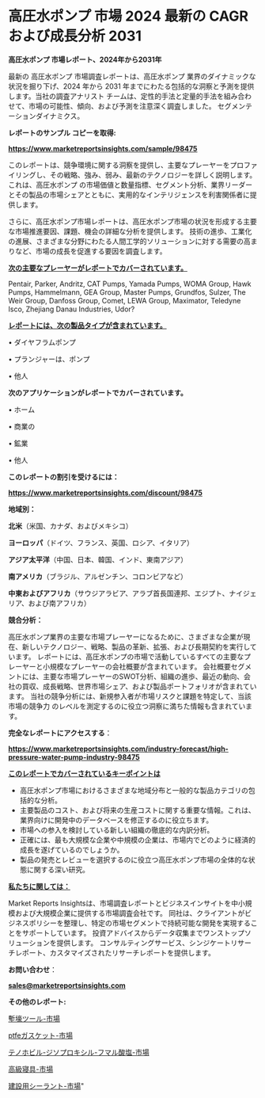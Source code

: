 # 高圧水ポンプ 市場 2024 最新の CAGR および成長分析 2031

<strong>高圧水ポンプ 市場レポート、2024年から2031年</strong>

最新の 高圧水ポンプ 市場調査レポートは、高圧水ポンプ 業界のダイナミックな状況を掘り下げ、2024 年から 2031 年までにわたる包括的な洞察と予測を提供します。当社の調査アナリスト チームは、定性的手法と定量的手法を組み合わせて、市場の可能性、傾向、および予測を注意深く調査しました。 セグメンテーションダイナミクス。



<strong>レポートのサンプル コピーを取得:</strong> <a href=https://www.marketreportsinsights.com/sample/98475>

<strong><u>https://www.marketreportsinsights.com/sample/98475</u></strong></a>

このレポートは、競争環境に関する洞察を提供し、主要なプレーヤーをプロファイリングし、その戦略、強み、弱み、最新のテクノロジーを詳しく説明します。 これは、高圧水ポンプ の市場価値と数量指標、セグメント分析、業界リーダーとその製品の市場シェアとともに、実用的なインテリジェンスを利害関係者に提供します。

さらに、高圧水ポンプ市場レポートは、高圧水ポンプ市場の状況を形成する主要な市場推進要因、課題、機会の詳細な分析を提供します。 技術の進歩、工業化の進展、さまざまな分野にわたる人間工学的ソリューションに対する需要の高まりなど、市場の成長を促進する要因を調査します。



<strong><u>次の主要なプレーヤーがレポートでカバーされています。</u></strong>

Pentair, Parker, Andritz, CAT Pumps, Yamada Pumps, WOMA Group, Hawk Pumps, Hammelmann, GEA Group, Master Pumps, Grundfos, Sulzer, The Weir Group, Danfoss Group, Comet, LEWA Group, Maximator, Teledyne Isco, Zhejiang Danau Industries, Udor?



<strong><u><b>レポートには、次の製品タイプが含まれています。</b></u></strong>

• ダイヤフラムポンプ

• プランジャーは、ポンプ

• 他人



<strong><b>次のアプリケーションがレポートでカバーされています。</b></strong>

• ホーム

• 商業の

• 鉱業

• 他人



<strong><b>このレポートの割引を受けるには：</b></strong><a href=https://www.marketreportsinsights.com/discount/98475>

<strong><u>https://www.marketreportsinsights.com/discount/98475</u></strong></a>



<strong>地域別：</strong>



<strong>北米</strong>（米国、カナダ、およびメキシコ）



<strong>ヨーロッパ</strong>（ドイツ、フランス、英国、ロシア、イタリア）



<strong>アジア太平洋</strong>（中国、日本、韓国、インド、東南アジア）



<strong>南アメリカ</strong>（ブラジル、アルゼンチン、コロンビアなど）



<strong>中東およびアフリカ</strong>（サウジアラビア、アラブ首長国連邦、エジプト、ナイジェリア、および南アフリカ）



<strong>競合分析：</strong>

高圧水ポンプ業界の主要な市場プレーヤーになるために、さまざまな企業が現在、新しいテクノロジー、戦略、製品の革新、拡張、および長期契約を実行しています。 レポートには、高圧水ポンプの市場で活動しているすべての主要なプレーヤーと小規模なプレーヤーの会社概要が含まれています。 会社概要セグメントには、主要な市場プレーヤーのSWOT分析、組織の進歩、最近の動向、会社の買収、成長戦略、世界市場シェア、および製品ポートフォリオが含まれています。 当社の競争分析には、新規参入者が市場リスクと課題を特定して、当該市場の競争力 のレベルを測定するのに役立つ洞察に満ちた情報も含まれています。



<strong>完全なレポートにアクセスする</strong>：

<a href=https://www.marketreportsinsights.com/industry-forecast/high-pressure-water-pump-industry-98475>

<strong><u>https://www.marketreportsinsights.com/industry-forecast/high-pressure-water-pump-industry-98475</u></strong></a>



<strong><u><b>このレポートでカバーされているキーポイントは</b></u></strong>
<ul>
  <li>高圧水ポンプ市場におけるさまざまな地域分布と一般的な製品カテゴリの包括的な分析。</li>
  <li>主要製品のコスト、および将来の生産コストに関する重要な情報。これは、業界向けに開発中のデータベースを修正するのに役立ちます。</li>
  <li>市場への参入を検討している新しい組織の徹底的な内訳分析。</li>
  <li>正確には、最も大規模な企業や中規模の企業は、市場内でどのように経済的成長を遂げているのでしょうか。</li>
  <li>製品の発売とレビューを選択するのに役立つ高圧水ポンプ市場の全体的な状態に関する深い研究。</li>
</ul>


<strong><u><b>私たちに関しては：</b></u></strong>

Market Reports Insightsは、市場調査レポートとビジネスインサイトを中小規模および大規模企業に提供する市場調査会社です。 同社は、クライアントがビジネスポリシーを整理し、特定の市場セグメントで持続可能な開発を実現することをサポートしています。 投資アドバイスからデータ収集までワンストップソリューションを提供します。 コンサルティングサービス、シンジケートリサーチレポート、カスタマイズされたリサーチレポートを提供します。



<strong><b>お問い合わせ</b></strong>：

<a href=mailto:sales@marketreportsinsights.com>

<strong><u>sales@marketreportsinsights.com</u></strong></a>



<strong>その他のレポート:</strong>

<a href=https://www.linkedin.com/pulse/塹壕ツール-市場-2023-収益と成長ドライバー-2030-pr-news-hub-vpglf/>塹壕ツール-市場</a>

<a href=https://www.linkedin.com/pulse/ptfeガスケット-市場-2023-swot-分析と最新イノベーション-vmm6f/>ptfeガスケット-市場</a>

<a href=https://www.linkedin.com/pulse/テノホビル-ジソプロキシル-フマル酸塩-市場-2023-新興市場-将来の動向と市場需要-v85ef/>テノホビル-ジソプロキシル-フマル酸塩-市場</a>

<a href=https://www.linkedin.com/pulse/高級寝具-市場-2030-年までの需要に焦点を当てた-2023-年調査レポート-nk3hc/>高級寝具-市場</a>

<a href=https://www.linkedin.com/pulse/建設用シーラント-市場-2023-総利益と主要ベンダー-2030-consumer-connection-collective-360-liywf/>建設用シーラント-市場</a>"
